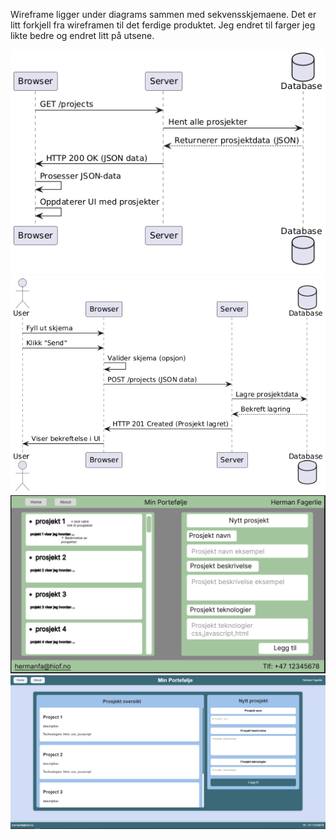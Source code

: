 Wireframe ligger under diagrams sammen med sekvensskjemaene. Det er litt forkjell fra wireframen til det ferdige produktet. Jeg endret til farger jeg likte bedre og endret litt på utsene.

![Sekvensdiagram for GET](diagrams/Get_diagram.png)
![Sekvensdiagram for Post](diagrams/Post_diagram.png)
![Wireframe](diagrams/wireframe.PNG)
![Ferdig produkt](diagrams/ferdig_produkt.PNG)
